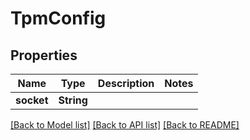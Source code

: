 # TpmConfig

## Properties

Name | Type | Description | Notes
------------ | ------------- | ------------- | -------------
**socket** | **String** |  | 

[[Back to Model list]](../README.md#documentation-for-models) [[Back to API list]](../README.md#documentation-for-api-endpoints) [[Back to README]](../README.md)


